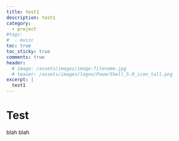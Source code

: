 ```yaml
---
title: test1
description: test1
category:
  - project
#tags:
#  - music
toc: true
toc_sticky: true
comments: true
header:
  # image: /assets/images/image-filename.jpg
  # teaser: /assets/images/logos/PowerShell_5.0_icon_tall.png
excerpt: |
  test1
---
```


# Test
blah blah
